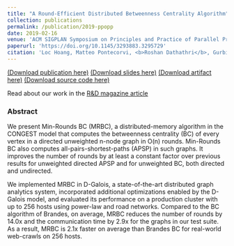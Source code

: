 ```yaml
---
title: "A Round-Efficient Distributed Betweenness Centrality Algorithm"
collection: publications
permalink: /publication/2019-ppopp
date: 2019-02-16
venue: 'ACM SIGPLAN Symposium on Principles and Practice of Parallel Programming (PPoPP)'
paperurl: 'https://doi.org/10.1145/3293883.3295729'
citation: 'Loc Hoang, Matteo Pontecorvi, <b>Roshan Dathathri</b>, Gurbinder Gill, Bozhi You, Keshav Pingali, Vijaya Ramachandran, “A Round-Efficient Distributed Betweenness Centrality Algorithm,” Proceedings of the 24th ACM SIGPLAN Symposium on Principles and Practice of Parallel Programming (PPoPP), February 2019.'
---
```

[(Download publication here)](https://www.cs.utexas.edu/~roshan/MRBC.pdf) [(Download slides here)](https://www.cs.utexas.edu/~roshan/MRBC_slides.pdf) [(Download artifact here)](https://doi.org/10.5281/zenodo.2399798) [(Download source code here)](https://github.com/IntelligentSoftwareSystems/Galois)

Read about our work in the [R&D magazine article](https://www.rdmag.com/article/2019/04/determining-importance-connections-unstructured-data)

### Abstract

We present Min-Rounds BC (MRBC), a distributed-memory algorithm in the CONGEST model that computes the betweenness centrality (BC) of every vertex in a directed unweighted n-node graph in O(n) rounds. Min-Rounds BC also computes all-pairs-shortest-paths (APSP) in such graphs. It improves the number of rounds by at least a constant factor over previous results for unweighted directed APSP and for unweighted BC, both directed and undirected.

We implemented MRBC in D-Galois, a state-of-the-art distributed graph analytics system, incorporated additional optimizations enabled by the D-Galois model, and evaluated its performance on a production cluster with up to 256 hosts using power-law and road networks. Compared to the BC algorithm of Brandes, on average, MRBC reduces the number of rounds by 14.0x and the communication time by 2.9x for the graphs in our test suite. As a result, MRBC is 2.1x faster on average than Brandes BC for real-world web-crawls on 256 hosts.

